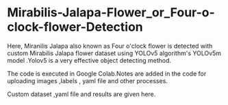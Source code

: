# Mirabilis-Jalapa-Flower_or_Four-o-clock-flower-Detection

Here, Miranilis Jalapa also known as Four o'clock flower is detected with custom Mirabilis Jalapa flower dataset using YOLOv5 algorithm's YOLOv5m model .Yolov5 is a very effective object detecting method.

The code is executed in Google Colab.Notes are added in the code for uploading images ,labels , yaml file and other processes.

Custom dataset ,yaml file and results are given here.



